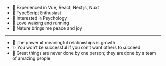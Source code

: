 - 🌟 Experienced in Vue, React, Next.js, Nuxt
- 🔷 TypeScript Enthusiast
- 🧠 Interested in Psychology
- 💛 Love walking and running
- 🌿 Nature brings me peace and joy
---
- 👥 The power of meaningful relationships is growth
- ✨ You won’t be successful if you don’t want others to succeed
- 🤝 Great things are never done by one person; they are done by a team of amazing people
